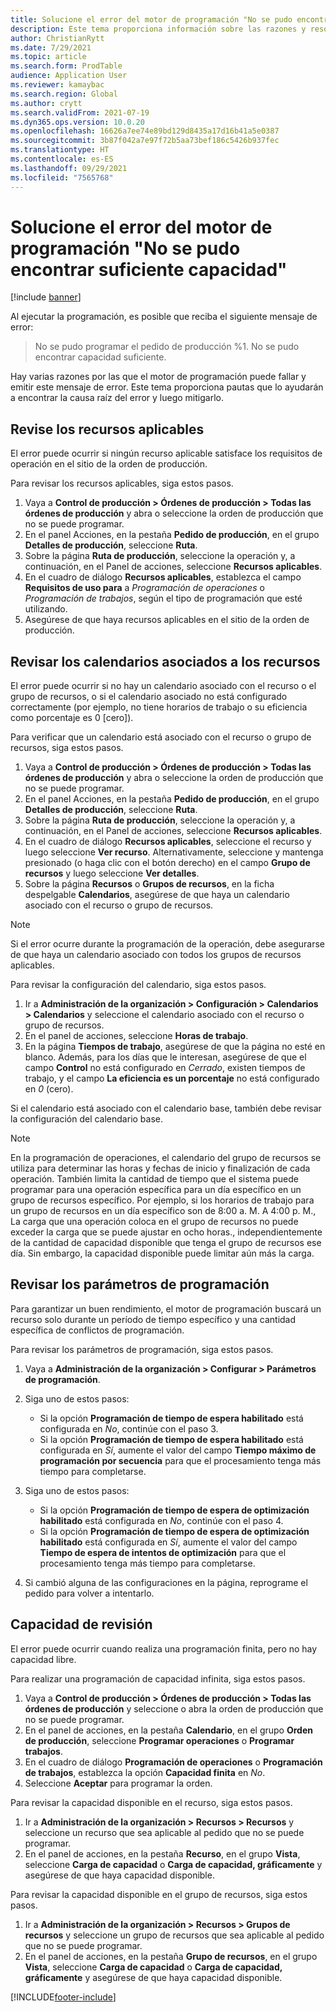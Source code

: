 ```yaml
---
title: Solucione el error del motor de programación "No se pudo encontrar suficiente capacidad"
description: Este tema proporciona información sobre las razones y resoluciones de la Orden de producción %1 no se pudo programar. No se pudo encontrar suficiente capacidad'.
author: ChristianRytt
ms.date: 7/29/2021
ms.topic: article
ms.search.form: ProdTable
audience: Application User
ms.reviewer: kamaybac
ms.search.region: Global
ms.author: crytt
ms.search.validFrom: 2021-07-19
ms.dyn365.ops.version: 10.0.20
ms.openlocfilehash: 16626a7ee74e89bd129d8435a17d16b41a5e0387
ms.sourcegitcommit: 3b87f042a7e97f72b5aa73bef186c5426b937fec
ms.translationtype: HT
ms.contentlocale: es-ES
ms.lasthandoff: 09/29/2021
ms.locfileid: "7565768"
---
```

# <a name="fix-the-not-enough-capacity-could-be-found-scheduling-engine-error"></a>Solucione el error del motor de programación "No se pudo encontrar suficiente capacidad"

[!include [banner](../includes/banner.md)]

Al ejecutar la programación, es posible que reciba el siguiente mensaje de error:

> No se pudo programar el pedido de producción %1. No se pudo encontrar capacidad suficiente.

Hay varias razones por las que el motor de programación puede fallar y emitir este mensaje de error. Este tema proporciona pautas que lo ayudarán a encontrar la causa raíz del error y luego mitigarlo.

## <a name="review-the-applicable-resources"></a>Revise los recursos aplicables

El error puede ocurrir si ningún recurso aplicable satisface los requisitos de operación en el sitio de la orden de producción.

Para revisar los recursos aplicables, siga estos pasos.

1. Vaya a **Control de producción \> Órdenes de producción \> Todas las órdenes de producción** y abra o seleccione la orden de producción que no se puede programar.
1. En el panel Acciones, en la pestaña **Pedido de producción**, en el grupo **Detalles de producción**, seleccione **Ruta**.
1. Sobre la página **Ruta de producción**, seleccione la operación y, a continuación, en el Panel de acciones, seleccione **Recursos aplicables**.
1. En el cuadro de diálogo **Recursos aplicables**, establezca el campo **Requisitos de uso para** a *Programación de operaciones* o *Programación de trabajos*, según el tipo de programación que esté utilizando.
1. Asegúrese de que haya recursos aplicables en el sitio de la orden de producción.

## <a name="review-the-calendars-that-are-associated-with-resources"></a>Revisar los calendarios asociados a los recursos

El error puede ocurrir si no hay un calendario asociado con el recurso o el grupo de recursos, o si el calendario asociado no está configurado correctamente (por ejemplo, no tiene horarios de trabajo o su eficiencia como porcentaje es 0 \[cero\]).

Para verificar que un calendario está asociado con el recurso o grupo de recursos, siga estos pasos.

1. Vaya a **Control de producción \> Órdenes de producción \> Todas las órdenes de producción** y abra o seleccione la orden de producción que no se puede programar.
1. En el panel Acciones, en la pestaña **Pedido de producción**, en el grupo **Detalles de producción**, seleccione **Ruta**.
1. Sobre la página **Ruta de producción**, seleccione la operación y, a continuación, en el Panel de acciones, seleccione **Recursos aplicables**.
1. En el cuadro de diálogo **Recursos aplicables**, seleccione el recurso y luego seleccione **Ver recurso**. Alternativamente, seleccione y mantenga presionado (o haga clic con el botón derecho) en el campo **Grupo de recursos** y luego seleccione **Ver detalles**.
1. Sobre la página **Recursos** o **Grupos de recursos**, en la ficha despelgable **Calendarios**, asegúrese de que haya un calendario asociado con el recurso o grupo de recursos.

> [!NOTE]
> Si el error ocurre durante la programación de la operación, debe asegurarse de que haya un calendario asociado con todos los grupos de recursos aplicables.

Para revisar la configuración del calendario, siga estos pasos.

1. Ir a **Administración de la organización \> Configuración \> Calendarios \> Calendarios** y seleccione el calendario asociado con el recurso o grupo de recursos.
1. En el panel de acciones, seleccione **Horas de trabajo**.
1. En la página **Tiempos de trabajo**, asegúrese de que la página no esté en blanco. Además, para los días que le interesan, asegúrese de que el campo **Control** no está configurado en *Cerrado*, existen tiempos de trabajo, y el campo **La eficiencia es un porcentaje** no está configurado en *0* (cero).

Si el calendario está asociado con el calendario base, también debe revisar la configuración del calendario base.

> [!NOTE]
> En la programación de operaciones, el calendario del grupo de recursos se utiliza para determinar las horas y fechas de inicio y finalización de cada operación. También limita la cantidad de tiempo que el sistema puede programar para una operación específica para un día específico en un grupo de recursos específico. Por ejemplo, si los horarios de trabajo para un grupo de recursos en un día específico son de 8:00 a. M. A 4:00 p. M., La carga que una operación coloca en el grupo de recursos no puede exceder la carga que se puede ajustar en ocho horas., independientemente de la cantidad de capacidad disponible que tenga el grupo de recursos ese día. Sin embargo, la capacidad disponible puede limitar aún más la carga.

## <a name="review-the-scheduling-parameters"></a>Revisar los parámetros de programación

Para garantizar un buen rendimiento, el motor de programación buscará un recurso solo durante un período de tiempo específico y una cantidad específica de conflictos de programación.

Para revisar los parámetros de programación, siga estos pasos.

1. Vaya a **Administración de la organización \> Configurar \> Parámetros de programación**.
1. Siga uno de estos pasos:

    - Si la opción **Programación de tiempo de espera habilitado** está configurada en *No*, continúe con el paso 3.
    - Si la opción **Programación de tiempo de espera habilitado** está configurada en *Sí*, aumente el valor del campo **Tiempo máximo de programación por secuencia** para que el procesamiento tenga más tiempo para completarse.

1. Siga uno de estos pasos:

    - Si la opción **Programación de tiempo de espera de optimización habilitado** está configurada en *No*, continúe con el paso 4.
    - Si la opción **Programación de tiempo de espera de optimización habilitado** está configurada en *Sí*, aumente el valor del campo **Tiempo de espera de intentos de optimización** para que el procesamiento tenga más tiempo para completarse.

1. Si cambió alguna de las configuraciones en la página, reprograme el pedido para volver a intentarlo.

## <a name="review-capacity"></a>Capacidad de revisión

El error puede ocurrir cuando realiza una programación finita, pero no hay capacidad libre.

Para realizar una programación de capacidad infinita, siga estos pasos.

1. Vaya a **Control de producción \> Órdenes de producción \> Todas las órdenes de producción** y seleccione o abra la orden de producción que no se puede programar.
1. En el panel de acciones, en la pestaña **Calendario**, en el grupo **Orden de producción**, seleccione **Programar operaciones** o **Programar trabajos**.
1. En el cuadro de diálogo **Programación de operaciones** o **Programación de trabajos**, establezca la opción **Capacidad finita** en *No*.
1. Seleccione **Aceptar** para programar la orden.

Para revisar la capacidad disponible en el recurso, siga estos pasos.

1. Ir a **Administración de la organización \> Recursos \> Recursos** y seleccione un recurso que sea aplicable al pedido que no se puede programar.
1. En el panel de acciones, en la pestaña **Recurso**, en el grupo **Vista**, seleccione **Carga de capacidad** o **Carga de capacidad, gráficamente** y asegúrese de que haya capacidad disponible.

Para revisar la capacidad disponible en el grupo de recursos, siga estos pasos.

1. Ir a **Administración de la organización \> Recursos \> Grupos de recursos** y seleccione un grupo de recursos que sea aplicable al pedido que no se puede programar.
1. En el panel de acciones, en la pestaña **Grupo de recursos**, en el grupo **Vista**, seleccione **Carga de capacidad** o **Carga de capacidad, gráficamente** y asegúrese de que haya capacidad disponible.

[!INCLUDE[footer-include](../../includes/footer-banner.md)]
